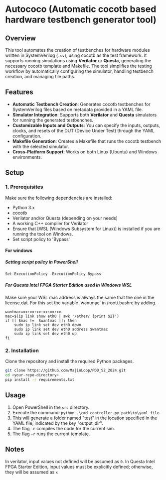 # Autococo (Automatic cocotb based hardware testbench generator tool)


## Overview

This tool automates the creation of testbenches for hardware modules written in SystemVerilog (`.sv`), using cocotb as the test framework. It supports running simulations using **Verilator** or **Questa**, generating the necessary cocotb template and Makefile. The tool simplifies the testing workflow by automatically configuring the simulator, handling testbench creation, and managing file paths.


## Features

- **Automatic Testbench Creation**: Generates cocotb testbenches for SystemVerilog files based on metadata provided in a YAML file.
- **Simulator Integration**: Supports both **Verilator** and **Questa** simulators for running the generated testbenches.
- **Customizable Inputs and Outputs**: You can specify the inputs, outputs, clocks, and resets of the DUT (Device Under Test) through the YAML configuration.
- **Makefile Generation**: Creates a Makefile that runs the cocotb testbench with the selected simulator.
- **Cross-Platform Support**: Works on both Linux (Ubuntu) and Windows environments.


## Setup

### 1. Prerequisites

Make sure the following dependencies are installed:

- Python 3.x
- cocotb
- Verilator and/or Questa (depending on your needs)
- A working C++ compiler for Verilator
- Ensure that [WSL (Windows Subsystem for Linux)] is installed if you are running the tool on Windows.
- Set script policy to 'Bypass'


#### For windows
##### Setting script policy in PowerShell
```
Set-ExecutionPolicy -ExecutionPolicy Bypass
```

##### For Questa Intel FPGA Starter Edition used in Windows WSL
Make sure your WSL mac address is always the same that the one in the license.dat. For this set the variable 'wantmac' in /root/.bashrc by adding.

```
wantmac=xx:xx:xx:xx:xx:xx
mac=$(ip link show eth0 | awk '/ether/ {print $2}')
if [[ $mac !=  $wantmac ]]; then
    sudo ip link set dev eth0 down
    sudo ip link set dev eth0 address $wantmac
    sudo ip link set dev eth0 up
fi
```


### 2. Installation

Clone the repository and install the required Python packages.

```bash
git clone https://github.com/MajinLoop/PDD_S2_2024.git
cd <your-repo-directory>
pip install -r requirements.txt
```


## Usage

1. Open PowerShell in the `src` directory.
2. Execute the command: `python .\cmd_controller.py path\to\yaml_file`.
3. This will generate a folder named "test" in the location specified in the YAML file, indicated by the key "output_dir".
4. The flag `-c` compiles the code for the current sim.
5. The flag `-r` runs the current template.


## Notes

In verilator, input values not defined will be assumed as `0`.
In Questa Intel FPGA Starter Edition, input values must be explicitly defined; otherwise, they will be assumed as `x`